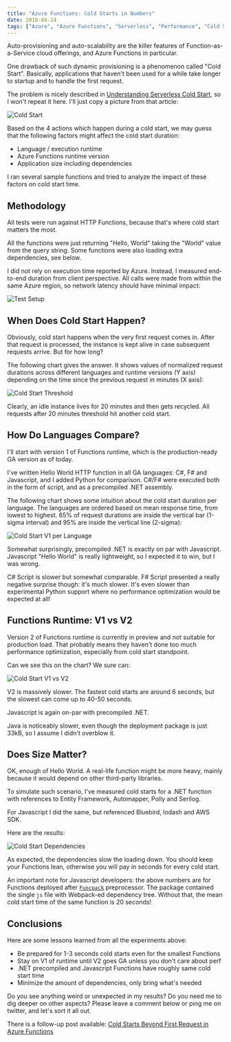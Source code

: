 ```yaml
---
title: "Azure Functions: Cold Starts in Numbers"
date: 2018-04-24
tags: ["Azure", "Azure Functions", "Serverless", "Performance", "Cold Start"]
---
```


Auto-provisioning and auto-scalability are the killer features of Function-as-a-Service
cloud offerings, and Azure Functions in particular.

One drawback of such dynamic provisioning is a phenomenon called "Cold Start". Basically,
applications that haven't been used for a while take longer to startup and to handle the
first request.

The problem is nicely described in 
[Understanding Serverless Cold Start](https://blogs.msdn.microsoft.com/appserviceteam/2018/02/07/understanding-serverless-cold-start/),
so I won't repeat it here. I'll just copy a picture from that article:

![Cold Start](/coldstart.jpg)

Based on the 4 actions which happen during a cold start, we may guess that the following factors
might affect the cold start duration:

- Language / execution runtime
- Azure Functions runtime version
- Application size including dependencies

I ran several sample functions and tried to analyze the impact of these factors on cold start time.

Methodology
-----------

All tests were run against HTTP Functions, because that's where cold start matters the most.

All the functions were just returning "Hello, World" taking the "World" value from the query string.
Some functions were also loading extra dependencies, see below.

I did not rely on execution time reported by Azure. Instead, I measured end-to-end duration from
client perspective. All calls were made from within the same Azure region, so network latency should 
have minimal impact:

![Test Setup](/test-setup.png)

When Does Cold Start Happen?
----------------------------

Obviously, cold start happens when the very first request comes in. After that request is processed,
the instance is kept alive in case subsequent requests arrive. But for how long?

The following chart gives the answer. It shows values of normalized request durations across
different languages and runtime versions (Y axis) depending on the time since the previous
request in minutes (X axis):

![Cold Start Threshold](/coldstart-threshold.png)

Clearly, an idle instance lives for 20 minutes and then gets recycled. All requests after 20 minutes
threshold hit another cold start.

How Do Languages Compare?
-------------------------

I'll start with version 1 of Functions runtime, which is the production-ready GA version as of today.

I've written Hello World HTTP function in all GA languages: C#, F# and Javascript, and I added Python
for comparison. C#/F# were executed both in the form of script, and as a precompiled .NET assembly.

The following chart shows some intuition about the cold start duration per language. The languages
are ordered based on mean response time, from lowest to highest. 65% of request
durations are inside the vertical bar (1-sigma interval) and 95% are inside the vertical line (2-sigma):

![Cold Start V1 per Language](/coldstarts-v1.png)

Somewhat surprisingly, precompiled .NET is exactly on par with Javascript. Javascript "Hello World" 
is really lightweight, so I expected it to win, but I was wrong.

C# Script is slower but somewhat comparable. F# Script presented a really negative surprise though: it's much
slower. It's even slower than experimental Python support where no performance optimization would
be expected at all!

Functions Runtime: V1 vs V2
---------------------------

Version 2 of Functions runtime is currently in preview and not suitable for production load. That
probably means they haven't done too much performance optimization, especially from cold start
standpoint.

Can we see this on the chart? We sure can:

![Cold Start V1 vs V2](/coldstarts-v2.png)

V2 is massively slower. The fastest cold starts are around 6 seconds, but the slowest can come
up to 40-50 seconds.

Javascript is again on-par with precompiled .NET. 

Java is noticeably slower, even though the
deployment package is just 33kB, so I assume I didn't overblow it.

Does Size Matter?
-----------------

OK, enough of Hello World. A real-life function might be more heavy, mainly because it would
depend on other third-party libraries.

To simulate such scenario, I've measured cold starts for a .NET function with references to 
Entity Framework, Automapper, Polly and Serilog.

For Javascript I did the same, but referenced Bluebird, lodash and AWS SDK.

Here are the results:

![Cold Start Dependencies](/coldstarts-dependencies.png)

As expected, the dependencies slow the loading down. You should keep your Functions lean,
otherwise you will pay in seconds for every cold start.

An important note for Javascript developers: the above numbers are for Functions deployed
after [`Funcpack`](https://github.com/Azure/azure-functions-pack) preprocessor. The package
contained the single `js` file with Webpack-ed dependency tree. Without that, the mean
cold start time of the same function is 20 seconds!

Conclusions
-----------

Here are some lessons learned from all the experiments above:

- Be prepared for 1-3 seconds cold starts even for the smallest Functions
- Stay on V1 of runtime until V2 goes GA unless you don't care about perf
- .NET precompiled and Javascript Functions have roughly same cold start time
- Minimize the amount of dependencies, only bring what's needed

Do you see anything weird or unexpected in my results? Do you need me to dig deeper on other aspects?
Please leave a comment below or ping me on twitter, and let's sort it all out.

There is a follow-up post available: 
[Cold Starts Beyond First Request in Azure Functions](https://mikhail.io/2018/05/azure-functions-cold-starts-beyond-first-load/)